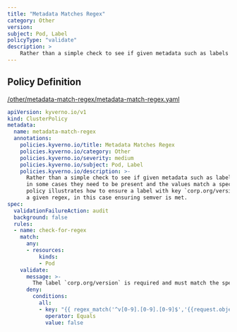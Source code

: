 ```yaml
---
title: "Metadata Matches Regex"
category: Other
version: 
subject: Pod, Label
policyType: "validate"
description: >
    Rather than a simple check to see if given metadata such as labels and annotations are present, in some cases they need to be present and the values match a specified regular expression. This policy illustrates how to ensure a label with key `corp.org/version` is both present and matches a given regex, in this case ensuring semver is met.
---
```


## Policy Definition
<a href="https://github.com/kyverno/policies/raw/main//other/metadata-match-regex/metadata-match-regex.yaml" target="-blank">/other/metadata-match-regex/metadata-match-regex.yaml</a>

```yaml
apiVersion: kyverno.io/v1
kind: ClusterPolicy
metadata:
  name: metadata-match-regex
  annotations:
    policies.kyverno.io/title: Metadata Matches Regex
    policies.kyverno.io/category: Other
    policies.kyverno.io/severity: medium
    policies.kyverno.io/subject: Pod, Label
    policies.kyverno.io/description: >-
      Rather than a simple check to see if given metadata such as labels and annotations are present,
      in some cases they need to be present and the values match a specified regular expression. This
      policy illustrates how to ensure a label with key `corp.org/version` is both present and matches
      a given regex, in this case ensuring semver is met.
spec:
  validationFailureAction: audit
  background: false
  rules:
  - name: check-for-regex
    match:
      any:
      - resources:
          kinds:
          - Pod
    validate:
      message: >-
        The label `corp.org/version` is required and must match the specified regex: ^v[0-9].[0-9].[0-9]$
      deny:
        conditions:
          all:
          - key: "{{ regex_match('^v[0-9].[0-9].[0-9]$','{{request.object.metadata.labels.\"corp.org/version\" || 'empty'}}') }}"
            operator: Equals
            value: false

```
